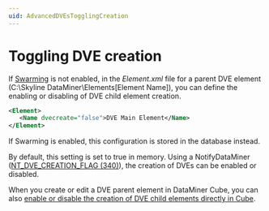 ```yaml
---
uid: AdvancedDVEsTogglingCreation
---
```


# Toggling DVE creation

If [Swarming](xref:Swarming) is not enabled, in the *Element.xml* file for a parent DVE element (C:\Skyline DataMiner\Elements\[Element Name]\), you can define the enabling or disabling of DVE child element creation.

```xml
<Element>
   <Name dvecreate="false">DVE Main Element</Name>
</Element>
```

If Swarming is enabled, this configuration is stored in the database instead.

By default, this setting is set to true in memory. Using a NotifyDataMiner ([NT_DVE_CREATION_FLAG (340)](xref:NT_DVE_CREATION_FLAG)), the creation of DVEs can be enabled or disabled.

When you create or edit a DVE parent element in DataMiner Cube, you can also [enable or disable the creation of DVE child elements directly in Cube](xref:Dynamic_virtual_elements#enabling-or-disabling-the-creation-of-dve-child-elements).
